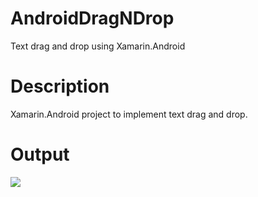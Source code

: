 # AndroidDragNDrop
Text drag and drop using Xamarin.Android

# Description
Xamarin.Android project to implement text drag and drop.

# Output
![](../dragndrop.gif)

